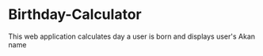 # Birthday-Calculator
This web application calculates day a user is born and displays user's Akan name
